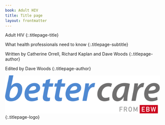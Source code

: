 ```yaml
---
book: Adult HIV
title: Title page
layout: frontmatter
---
```


Adult HIV
{:.titlepage-title}

What health professionals need to know
{:.titlepage-subtitle}

Written by Catherine Orrell, Richard&nbsp;Kaplan and Dave&nbsp;Woods
{:.titlepage-author}

Edited by Dave Woods
{:.titlepage-author}

![Bettercare logo](images/bettercare-logo.svg){:.titlepage-logo}
